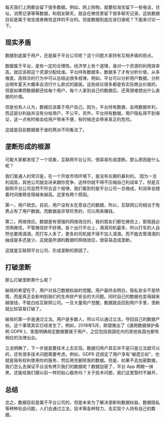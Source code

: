 每天我们上网都会留下很多数据。例如，网上购物，就要给淘宝留下一些电话，住址，消费记录等等数据，和朋友聊天，就会在微信里留下很多聊天记录。这些数据目前是属于淘宝或者微信这样的平台的。但是数据到底应该归谁呢？下面来讨论一下。

## 现实矛盾
数据到底属于用户，还是属于平台公司呢？这个问题大家持有互相矛盾的观点。

数据属于平台，是有一定的合理性。经济学上有个道理，谁对一个资源的利用效率高，就应该把这个资源分配给谁。平台持有数据多，数据多了才有分析价值，从多维度，高频次的行为中可以总结出很多规律。例如，平台可以分析用户数据，分析出明年夏天大概率会流行什么款式的服装。这些结论很多都是有实际商业价值的。但是如果把数据都还给每个用户，每个人拿到自己的数据后，还真很难想出什么直接的价值。

但是也有人认为，数据应该属于用户自己。因为，平台持有数据，会用数据牟利，而这部分利益并没有分给用户，不公平。另外，平台持有数据，用户隐私得不到保证，这一点有时候会给用户带来不便，有时候还会带来真正的危险。

这就是目前数据属于谁的两派不同看法了。

## 垄断形成的根源
可能大家都发现了一个现象，互联网平台公司，很容易形成垄断。那么原因是什么呢？

我们普通人的常识是，在一个开放市场环境下，是没有长期的暴利的。 因为一旦利润高，其他公司就会进来跟你竞争，这样你就不得不压缩自己利润率了。但是互联网平台公司显然不符合这个规律，我们看到的是平台公司一旦做成，利润率会随着时间推移变得越来越高。这里有两个原因。

第一，用户疏忽。目前，用户没有太在意自己的数据，所以，互联网公司相当于免费占有了用户数据。而数据是非常珍贵的，可以用来赚钱。

第二，网络效应。数据是有很强的网络效应的，我的朋友们都在微信上，那我就必须用微信，不管微信好不好用。各个出行平台上，滴滴司机最多，所以打车的人自然也要用滴滴，而打车人多了，更多的司机就不得不加入滴滴，而不能去管滴滴的抽成是多还是少。这就是所谓的数据的网络效应，很容易造成垄断。

这就是互联网平台公司，形成垄断的原因了。

## 打破垄断
那么打破垄断靠什么呢？

破局的希望在于，用户对自己数据权益的觉醒。用户最终会明白，隐私安全不是矫情，而是真正会影响到我们的生命财产安全的大问题。同时自己的数据也变得越来越值钱，不能白给互联网公司。一旦大量用户觉醒，数据就会回到用户手里，垄断就比较容易打破了。

破局的第一步是通过立法。用户是多数人，所以可以通过立法，夺回自己的数据产权。这个事情其实已经发生了。例如，2018年5月，欧盟推出了《通用数据保护条例 GDPR 》，里面明确规定数据要属于用户，之后包括我国在内的其他各国也都有相应的法律出台。

立法明确了，下一步就是要技术上去实现。数据归用户其实并不是只是立法就可以的，还有很多技术问题需要考虑。例如，GDPR 还规定了用户享有“被遗忘权”，也就是我有权利使用你的服务，然后用完删除我的数据。但是，如果不去加密数据，我们怎么去保证平台没有拷贝我们的数据呢？数据加密了，平台 App 两眼一抹黑，还能给我们跟以前一样的贴心服务吗？关于技术问题，我们这里暂时不展开。

## 总结
总之，数据目前是属于平台公司的，但是未来为了解决垄断和数据权益，数据隐私等种种社会问题，人们会通过立法，技术等各种努力，去实现个人持有自己的数据。
